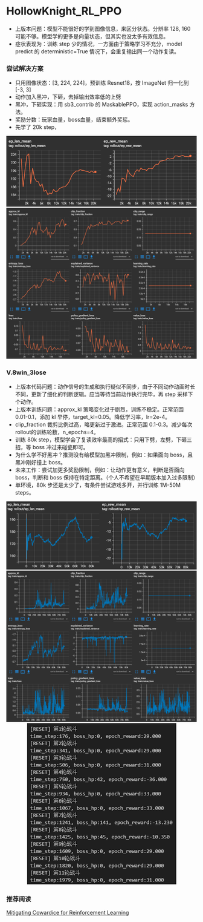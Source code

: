# HollowKnight_RL_PPO

- 上版本问题：模型不能很好的学到图像信息，来区分状态。分辨率 128, 160 可能不够。模型学的更多是向量状态，但其实也没太多有效信息。
- 症状表现为：训练 step 少的情况，一方面由于策略学习不充分，model predict 的 deterministic=True 情况下，会重复输出同一个动作复读。

### 尝试解决方案
- 只用图像状态：[3, 224, 224]，预训练 Resnet18，按 ImageNet 归一化到 [-3, 3]
- 动作加入黑冲，下砸，去掉输出效率低的上劈
- 黑冲，下砸实现：用 sb3_contrib 的 MaskablePPO，实现 action_masks 方法。
- 奖励分数：玩家血量，boss血量，结束额外奖惩。
- 先学了 20k step，

<div style="text-align: center;">
  <img src="./images/reward.png" alt="reward" style="width: auto; height: auto;">
</div>

<div style="text-align: center;">
  <img src="./images/loss.png" alt="loss" style="width: auto; height: auto;">
</div>

### V.8win_3lose
- 上版本代码问题：动作信号的生成和执行疑似不同步，由于不同动作动画时长不同，更新了细化的判断逻辑。应当等待当前动作执行完毕，再 step 采样下个动作。
- 上版本训练问题：approx_kl 策略变化过于剧烈，训练不稳定。正常范围 0.01-0.1，添加 kl 早停，target_kl=0.05。降低学习率，lr=2e-4。
- clip_fraction 裁剪比例过高，略更新过于激进。正常范围 0.1-0.3。减少每次rollout的训练轮数，n_epochs=4。
- 训练 80k step，模型学会了复读效率最高的招式：只用下劈，左劈，下砸三招，等 boss 冲过来碰瓷即可。
- 为什么学不好黑冲？推测没有给模型加黑冲限制，例如：如果面向 boss，且黑冲刚好撞上 boss。
- 未来工作：尝试加更多奖励限制，例如：让动作更有意义，判断是否面向 boss，判断和 boss 保持在特定距离。（个人不希望在早期版本加入过多限制）
- 单环境，80k 步还是太少了，有条件尝试游戏多开，并行训练 1M-50M steps。

<div style="text-align: center;">
  <img src="./images/reward_8win.png" alt="reward" style="width: auto; height: auto;">
</div>

<div style="text-align: center;">
  <img src="./images/loss_8win.png" alt="loss" style="width: auto; height: auto;">
</div>

<div style="text-align: center;">
  <img src="./images/result.png" alt="result" style="width: auto; height: auto;">
</div>

### 推荐阅读
[Mitigating Cowardice for Reinforcement Learning](https://ieee-cog.org/2022/assets/papers/paper_111.pdf)
